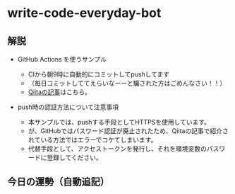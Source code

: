 # write-code-everyday-bot

## 解説

- GitHub Actions を使うサンプル
  - CIから朝9時に自動的にコミットしてpushしてます
  - （毎日コミットしててえらいなーーと騙された方はごめんなさい！！）
  - [Qiitaの記事](https://qiita.com/ykhirao/items/65fee829ee0478187027)はこちら。

- push時の認証方法について注意事項
  - 本サンプルでは、pushする手段としてHTTPSを使用しています。
  - が、GitHubではパスワード認証が廃止されたため、Qiitaの記事で紹介されている方法ではエラーでコケてしまいます。
  - 代替手段として、アクセストークンを発行し、それを環境変数のパスワードに登録してください。

## 今日の運勢（自動追記）
